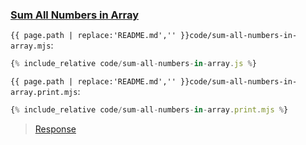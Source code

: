 ### [Sum All Numbers in Array](code.zip)

`{{ page.path | replace:'README.md','' }}code/sum-all-numbers-in-array.mjs`:

```js
{% include_relative code/sum-all-numbers-in-array.js %}
```

`{{ page.path | replace:'README.md','' }}code/sum-all-numbers-in-array.print.mjs`:

```js
{% include_relative code/sum-all-numbers-in-array.print.mjs %}
```

> [Response](response/sum-all-numbers-in-array.js)
